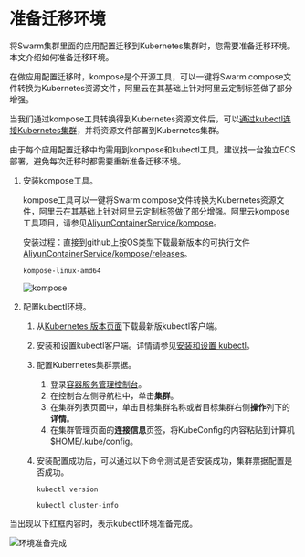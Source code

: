 # 准备迁移环境

将Swarm集群里面的应用配置迁移到Kubernetes集群时，您需要准备迁移环境。本文介绍如何准备迁移环境。

在做应用配置迁移时，kompose是个开源工具，可以一键将Swarm compose文件转换为Kubernetes资源文件，阿里云在其基础上针对阿里云定制标签做了部分增强。

当我们通过kompose工具转换得到Kubernetes资源文件后，可以[通过kubectl连接Kubernetes集群](/intl.zh-CN/Kubernetes集群用户指南/集群管理/连接集群/通过kubectl连接Kubernetes集群.md)，并将资源文件部署到Kubernetes集群。

由于每个应用配置迁移中均需用到kompose和kubectl工具，建议找一台独立ECS部署，避免每次迁移时都需要重新准备迁移环境。

1.  安装kompose工具。

    kompose工具可以一键将Swarm compose文件转换为Kubernetes资源文件，阿里云在其基础上针对阿里云定制标签做了部分增强。阿里云kompose工具项目，请参见[AliyunContainerService/kompose](https://github.com/AliyunContainerService/kompose)。

    安装过程：直接到github上按OS类型下载最新版本的可执行文件[AliyunContainerService/kompose/releases](https://github.com/AliyunContainerService/kompose/releases?spm=a2c4g.11186623.2.12.813159f2UrFelU)。

    ```
    kompose-linux-amd64
    ```

    ![kompose](https://static-aliyun-doc.oss-accelerate.aliyuncs.com/assets/img/zh-CN/9963659951/p47970.png)

2.  配置kubectl环境。

    1.  从[Kubernetes 版本页面](https://github.com/kubernetes/kubernetes/blob/master/CHANGELOG.md?spm=5176.2020520152.0.0.110416ddAr1dni&file=CHANGELOG.md)下载最新版kubectl客户端。

    2.  安装和设置kubectl客户端。详情请参见[安装和设置 kubectl](https://kubernetes.io/docs/tasks/kubectl/install/?spm=5176.2020520152.0.0.110416ddAr1dni)。

    3.  配置Kubernetes集群票据。

        1.  登录[容器服务管理控制台](https://cs.console.aliyun.com)。
        2.  在控制台左侧导航栏中，单击**集群**。
        3.  在集群列表页面中，单击目标集群名称或者目标集群右侧**操作**列下的**详情**。
        4.  在集群管理页面的**连接信息**页签，将KubeConfig的内容粘贴到计算机$HOME/.kube/config。
    4.  安装配置成功后，可以通过以下命令测试是否安装成功，集群票据配置是否成功。

        ```
        kubectl version
        
        kubectl cluster-info
        ```


当出现以下红框内容时，表示kubectl环境准备完成。

![环境准备完成](https://static-aliyun-doc.oss-accelerate.aliyuncs.com/assets/img/zh-CN/0073659951/p47973.png)


